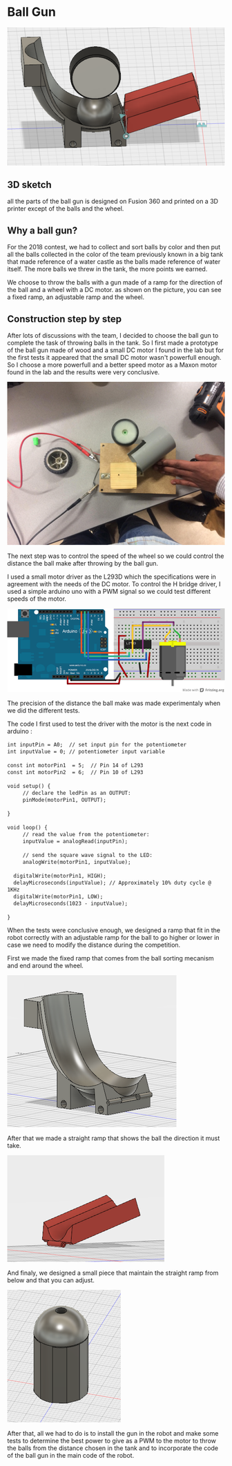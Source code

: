 # Ball Gun

![alt text](mechanical/2018/BallGun_SRC/BallGun3D.png )

## 3D sketch

all the parts of the ball gun is designed on Fusion 360 and printed on a 3D printer except of the balls and the wheel.

## Why a ball gun?

For the 2018 contest, we had to collect and sort balls by color and then put all the balls collected in the color of the team previously known in a big tank that made reference of a water castle as the balls made reference of water itself. The more balls we threw in the tank, the more points we earned.

We choose to throw the balls with a gun made of a ramp for the direction of the ball and a wheel with a DC motor. as shown on the picture, you can see a fixed ramp, an adjustable ramp and the wheel.

## Construction step by step

After lots of discussions with the team, I decided to choose the ball gun to complete the task of throwing balls in the tank. So I first made a prototype of the ball gun made of wood and a small DC motor I found in the lab but for the first tests it appeared that the small DC motor wasn't powerfull enough. So I choose a more powerfull and a better speed motor as a Maxon motor found in the lab and the results were very conclusive. 

![alt text](mechanical/2018/BallGun_SRC/BallGunPrototype.jpg )

The next step was to control the speed of the wheel so we could control the distance the ball make after throwing by the ball gun.

I used a small motor driver as the L293D which the specifications were in agreement with the needs of the DC motor. To control the H bridge driver, I used a simple arduino uno with a PWM signal so we could test different speeds of the motor. 

![alt text](mechanical/2018/BallGun_SRC/SchemaBlock.png )

The precision of the distance the ball make was made experimentaly when we did the different tests.

The code I first used to test the driver with the motor is the next code in arduino :

```
int inputPin = A0;  // set input pin for the potentiometer
int inputValue = 0; // potentiometer input variable

const int motorPin1  = 5;  // Pin 14 of L293
const int motorPin2  = 6;  // Pin 10 of L293

void setup() {
     // declare the ledPin as an OUTPUT:
     pinMode(motorPin1, OUTPUT);
     
}

void loop() {
     // read the value from the potentiometer:
     inputValue = analogRead(inputPin);

     // send the square wave signal to the LED:
     analogWrite(motorPin1, inputValue);

  digitalWrite(motorPin1, HIGH);
  delayMicroseconds(inputValue); // Approximately 10% duty cycle @ 1KHz
  digitalWrite(motorPin1, LOW);
  delayMicroseconds(1023 - inputValue);
     
}
```
When the tests were conclusive enough, we designed a ramp that fit in the robot correctly with an adjustable ramp for the ball to go higher or lower in case we need to modify the distance during the competition.

First we made the fixed ramp that comes from the ball sorting mecanism and end around the wheel.

![alt text](mechanical/2018/BallGun_SRC/FixedRamp.png )

After that we made a straight ramp that shows the ball the direction it must take.

![alt text](mechanical/2018/BallGun_SRC/StraightRamp.png )

And finaly, we designed a small piece that maintain the straight ramp from below and that you can adjust.

![alt text](mechanical/2018/BallGun_SRC/PieceAdjust.png )

After that, all we had to do is to install the gun in the robot and make some tests to determine the best power to give as a PWM to the motor to throw the balls from the distance chosen in the tank and to incorporate the code of the ball gun in the main code of the robot.
